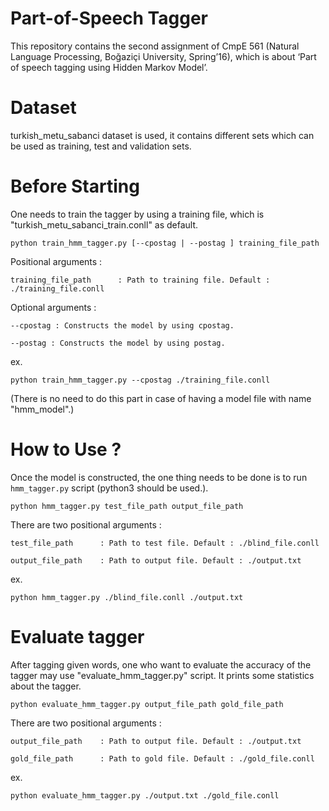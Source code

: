 # Part-of-Speech Tagger

This repository contains the second assignment of CmpE 561 (Natural Language Processing, Boğaziçi University, Spring’16), which is about ‘Part of speech tagging using Hidden Markov Model’.

# Dataset

 turkish_metu_sabanci dataset is used, it contains different sets which can be used as training, test and validation sets.

# Before Starting

One needs to train the tagger by using a training file, which is "turkish_metu_sabanci_train.conll" as default.

`python train_hmm_tagger.py [--cpostag | --postag ] training_file_path`

Positional arguments :
```
training_file_path		: Path to training file. Default : ./training_file.conll
```

Optional arguments :
```
--cpostag : Constructs the model by using cpostag.

--postag : Constructs the model by using postag.
```
ex. 

`python train_hmm_tagger.py --cpostag ./training_file.conll`

(There is no need to do this part in case of having a model file with name "hmm_model".)

# How to Use ?

Once the model is constructed, the one thing needs to be done is to run `hmm_tagger.py` script (python3 should be used.).

`python hmm_tagger.py test_file_path output_file_path`

There are two positional arguments :
```
test_file_path 		: Path to test file. Default : ./blind_file.conll

output_file_path	: Path to output file. Default : ./output.txt
```

ex.

`python hmm_tagger.py ./blind_file.conll ./output.txt`

# Evaluate tagger

After tagging given words, one who want to evaluate the accuracy of the tagger may use "evaluate_hmm_tagger.py" script.
It prints some statistics about the tagger.

`python evaluate_hmm_tagger.py output_file_path gold_file_path`

There are two positional arguments :
```
output_file_path 	: Path to output file. Default : ./output.txt

gold_file_path		: Path to gold file. Default : ./gold_file.conll
```

ex.

`python evaluate_hmm_tagger.py ./output.txt ./gold_file.conll`

